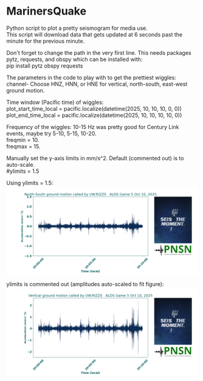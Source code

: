 # MarinersQuake
Python script to plot a pretty seismogram for media use.  
This script will download data that gets updated at 6 seconds past the minute for the previous minute.

Don't forget to change the path in the very first line.  This needs packages pytz, requests, and obspy which can be installed with:\
pip install pytz obspy requests


The parameters in the code to play with to get the prettiest wiggles:\
channel- Choose HNZ, HNN, or HNE for vertical, north-south, east-west ground motion.

Time window (Pacific time) of wiggles:\
plot_start_time_local = pacific.localize(datetime(2025, 10, 10, 10, 0, 0))\
plot_end_time_local = pacific.localize(datetime(2025, 10, 10, 10, 10, 0))

Frequency of the wiggles:  10-15 Hz was pretty good for Century Link events, maybe try 5-10, 5-15, 10-20.\
freqmin = 10.\
freqmax = 15.

Manually set the y-axis limits in mm/s^2.  Default (commented out) is to auto-scale.\
#ylimits = 1.5

Using ylimits = 1.5:\
![Using PNSNWebpageLogo.jpg](https://github.com/pnsn/MarinersQuake/blob/main/seismogram_UW.RIZZS.HNN_Acceleration.png)

ylimits is commented out (amplitudes auto-scaled to fit figure):\
![Using PNSNLogo_RGB_Main.png](https://github.com/pnsn/MarinersQuake/blob/main/seismogram_UW.RIZZS.HNZ_Acceleration.png)



